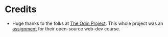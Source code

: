 # Credits

- Huge thanks to the folks at [The Odin Project](https://www.theodinproject.com). This whole project was an [assignment](https://www.theodinproject.com/lessons/node-path-javascript-battleship) for their open-source web-dev course.
